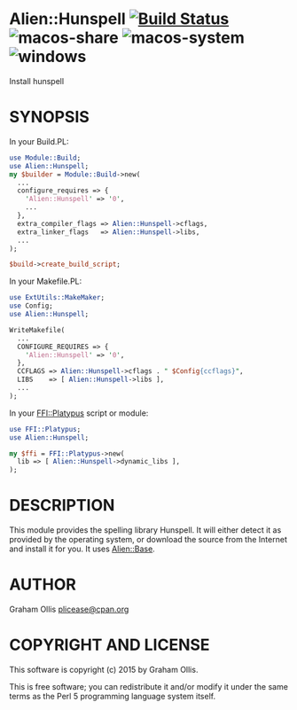 # Alien::Hunspell [![Build Status](https://secure.travis-ci.org/Perl5-Alien/Alien-Hunspell.png)](http://travis-ci.org/Perl5-Alien/Alien-Hunspell) ![macos-share](https://github.com/Perl5-Alien/Alien-Hunspell/workflows/macos-share/badge.svg) ![macos-system](https://github.com/Perl5-Alien/Alien-Hunspell/workflows/macos-system/badge.svg) ![windows](https://github.com/Perl5-Alien/Alien-Hunspell/workflows/windows/badge.svg)

Install hunspell

# SYNOPSIS

In your Build.PL:

```perl
use Module::Build;
use Alien::Hunspell;
my $builder = Module::Build->new(
  ...
  configure_requires => {
    'Alien::Hunspell' => '0',
    ...
  },
  extra_compiler_flags => Alien::Hunspell->cflags,
  extra_linker_flags   => Alien::Hunspell->libs,
  ...
);

$build->create_build_script;
```

In your Makefile.PL:

```perl
use ExtUtils::MakeMaker;
use Config;
use Alien::Hunspell;

WriteMakefile(
  ...
  CONFIGURE_REQUIRES => {
    'Alien::Hunspell' => '0',
  },
  CCFLAGS => Alien::Hunspell->cflags . " $Config{ccflags}",
  LIBS    => [ Alien::Hunspell->libs ],
  ...
);
```

In your [FFI::Platypus](https://metacpan.org/pod/FFI::Platypus) script or module:

```perl
use FFI::Platypus;
use Alien::Hunspell;

my $ffi = FFI::Platypus->new(
  lib => [ Alien::Hunspell->dynamic_libs ],
);
```

# DESCRIPTION

This module provides the spelling library Hunspell.  It will either
detect it as provided by the operating system, or download the source
from the Internet and install it for you.  It uses [Alien::Base](https://metacpan.org/pod/Alien::Base).

# AUTHOR

Graham Ollis <plicease@cpan.org>

# COPYRIGHT AND LICENSE

This software is copyright (c) 2015 by Graham Ollis.

This is free software; you can redistribute it and/or modify it under
the same terms as the Perl 5 programming language system itself.
